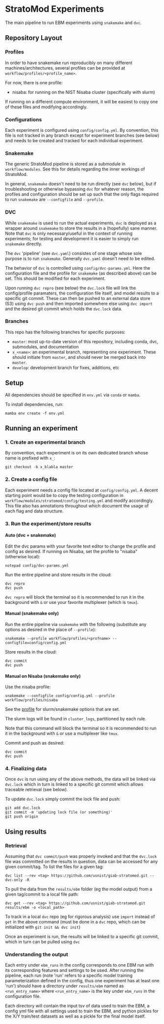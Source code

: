 # StratoMod Experiments

The main pipeline to run EBM experiments using `snakemake` and `dvc`.

## Repository Layout

### Profiles

In order to have snakemake run reproducibly on many different
machines/architectures, several profiles can be provided at
`workflow/profiles/<profile_name>`.

For now, there is one profile:
- nisaba: for running on the NIST Nisaba cluster (specifically with slurm)

If running on a different compute environment, it will be easiest to copy one
of these files and modifying accordingly.

### Configurations

Each experiment is configured using `config/config.yml`. By convention, this
file is not tracked in any branch except for experiment branches (see below)
and needs to be created and tracked for each individual experiment.

### Snakemake

The generic StratoMod pipeline is stored as a submodule in `workflow/modules`.
See this for details regarding the inner workings of StratoMod.

In general, `snakemake` doesn't need to be run directly (see `dvc` below), but
if troubleshooting or otherwise bypassing `dvc` for whatever reason, the
profiles and configuration should be set up such that the only flags required to
run `snakemake` are `--configfile` and `--profile`.

### DVC

While `snakemake` is used to run the actual experiments, `dvc` is deployed as a
wrapper around `snakemake` to store the results in a (hopefully) sane manner.
Note that `dvc` is only necessary/useful in the context of running experiments;
for testing and development it is easier to simply run `snakemake` directly.

The `dvc` 'pipeline' (see `dvc.yaml`) consistes of one stage whose sole purpose
is to run `snakemake`. Generally `dvc.yaml` doesn't need to be edited.

The behavior of `dvc` is controlled using `config/dvc-params.yml`. Here the
configuration file and the profile for `snakemake` (as described above) can be
set. This should be modified for each experiment.

Upon running `dvc repro` (see below) the `dvc.lock` file will link the
config/profile paramaters, the configuration file itself, and model results to a
specific git commit. These can then be pushed to an external data store (S3)
using `dvc push` and then imported somewhere else using `dvc import` and the
desired git commit which holds the `dvc.lock` data.

### Branches

This repo has the following branches for specific purposes:

* `master`: most up-to-date version of this repository, including conda, dvc,
  submodules, and documentation
* `x_<name>`: an experimental branch, representing one experiment. These should
  initiate from `master`, and should never be merged back into `master`.
* `develop`: development branch for fixes, additions, etc

## Setup

All dependencies should be specified in `env.yml` via `conda` or `mamba`.

To install dependencies, run:

```
mamba env create -f env.yml
```

## Running an experiment

### 1. Create an experimental branch

By convention, each experiment is on its own dedicated branch whose name is
prefixed with `x_`:

```
git checkout -b x_blabla master
```

### 2. Create a config file

Each experiment needs a config file located at `config/config.yml`. A decent
starting point would be to copy the testing configuration in
`workflow/modules/stratomod/config/testing.yml` and modify accordingly.
This file also has annotations throughout which document the usage of each flag
and data structure.

### 3. Run the experiment/store results

#### Auto (dvc + snakemake)

Edit the dvc params with your favorite text editor to change the profile and
config as desired. If running on Nisaba, set the profile to "nisaba" (otherwise
local):

```
notepad config/dvc-params.yml
```

Run the entire pipeline and store results in the cloud:

```
dvc repro
dvc push
```

`dvc repro` will block the terminal so it is recommended to run it in the
background with `&` or use your favorite multiplexer (which is `tmux`).

#### Manual (snakemake only)

Run the entire pipeline via `snakemake` with the following (substitute any
options as desired in the place of `--profile`):

```
snakemake --profile workflow/profiles/<profname> --configfile=config/config.yml
```

Store results in the cloud:

```
dvc commit
dvc push
```

#### Manual on Nisaba (snakemake only)

Use the nisaba profile:

```
snakemake --configfile config/config.yml --profile workflow/profiles/nisaba
```

See the [profile](workflow/profiles/nisaba/config.yaml) for slurm/snakemake
options that are set.

The slurm logs will be found in `cluster_logs`, partitioned by each rule.

Note that this command will block the terminal so it is recommended to run it in
the background with `&` or use a multiplexer like `tmux`.

Commit and push as desired:

```
dvc commit
dvc push
```

### 4. Finalizing data

Once `dvc` is run using any of the above methods, the data will be linked via
`dvc.lock` which in turn is linked to a specific git commit which allows
traceable retrieval (see below).

To update `dvc.lock` simply commit the lock file and push:

```
git add dvc.lock
git commit -m 'updating lock file (or something)'
git push origin
```

## Using results

### Retrieval

Assuming that `dvc commit/push` was properly invoked and that the `dvc.lock`
file was committed on the results in question, data can be accessed for any
given commit/tag. To list the files for a given tag:

```
dvc list --rev <tag> https://github.com/usnist/giab-stratomod.git --dvc-only -R
```

To pull the data from the `results/ebm` folder (eg the model output) from a
given tag/commit to a local file path:

```
dvc get --rev <tag> https://github.com/usnist/giab-stratomod.git results/ebm -o <local_path>
```

To track in a local `dvc` repo (eg for rigorous analysis) use `import` instead
of `get` in the above command (must be done in a `dvc` repo, which can be
initialized with `git init && dvc init`)

Once an experiment is run, the results will be linked to a specific git commit, 
which in turn can be pulled using `dvc`

### Understanding the output

Each entry under `ebm_runs` in the config corresponds to one EBM run with its
corresponding features and settings to be used. After running the pipeline, each
run (note 'run' refers to a specific model training parameterization defined in
the config, thus one experiment has at least one 'run') should have a directory
under `results/ebm` named as `<run_entry_name>` where `<run_entry_name>` is the
key under `ebm_runs` in the configuration file.

Each directory will contain the input tsv of data used to train the EBM, a
config yml file with all settings used to train the EBM, and python pickles for
the X/Y train/test datasets as well as a pickle for the final model itself.
